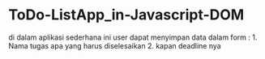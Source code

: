 # ToDo-ListApp_in-Javascript-DOM
di dalam aplikasi sederhana ini user dapat menyimpan data dalam form :
    1. Nama tugas apa yang harus diselesaikan
    2. kapan deadline nya
